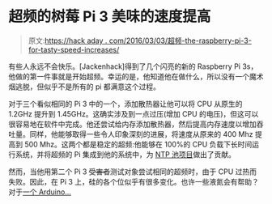 # 超频的树莓 Pi 3 美味的速度提高

> 原文:[https://hack aday . com/2016/03/03/超频-the-raspberry-pi-3-for-tasty-speed-increases/](https://hackaday.com/2016/03/03/overclocking-the-raspberry-pi-3-for-tasty-speed-increases/)

有些人永远不会快乐。[Jackenhack]得到了几个闪亮的新的 Raspberry Pi 3s，他做的第一件事就是开始超频。幸运的是，他知道他在做什么，所以没有一个魔术烟逃脱，但似乎不是所有的 pi 都满意这个过程。

对于三个看似相同的 Pi 3 中的一个，添加散热器让他可以将 CPU 从原生的 1.2GHz 提升到 1.45GHz。这确实涉及到一点过压(增加 CPU 的电压)，但这可以很容易地在软件中完成。他还尝试给内存添加散热器，然后提高内存速度以增加吞吐量。同样，他能够取得一些令人印象深刻的进展，将速度从原来的 400 Mhz 提高到 500 Mhz。这两个都是稳定的超频:他能够在 100%的 CPU 负载下长时间运行系统，并将超频的 Pi 集成到他的系统中，为 [NTP 池项目](http://www.pool.ntp.org/en/)做出了贡献。

然而，当他用第二个 Pi 3 ~~受害者~~测试对象尝试相同的超频时，由于 CPU 过热而失败。因此，在 Pi 3 上，硅的各个位似乎有很多变化。也许一些液氮会有帮助？对于[一个 Arduino…](http://hackaday.com/2013/08/18/liquid-nitrogen-finally-makes-an-arduino-project-cool/)